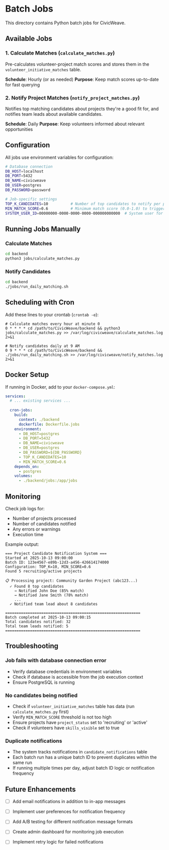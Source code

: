 # Batch Jobs

This directory contains Python batch jobs for CivicWeave.

## Available Jobs

### 1. Calculate Matches (`calculate_matches.py`)
Pre-calculates volunteer-project match scores and stores them in the `volunteer_initiative_matches` table.

**Schedule**: Hourly (or as needed)
**Purpose**: Keep match scores up-to-date for fast querying

### 2. Notify Project Matches (`notify_project_matches.py`)
Notifies top matching candidates about projects they're a good fit for, and notifies team leads about available candidates.

**Schedule**: Daily
**Purpose**: Keep volunteers informed about relevant opportunities

## Configuration

All jobs use environment variables for configuration:

```bash
# Database connection
DB_HOST=localhost
DB_PORT=5432
DB_NAME=civicweave
DB_USER=postgres
DB_PASSWORD=password

# Job-specific settings
TOP_K_CANDIDATES=10          # Number of top candidates to notify per project
MIN_MATCH_SCORE=0.6          # Minimum match score (0.0-1.0) to trigger notification
SYSTEM_USER_ID=00000000-0000-0000-0000-000000000000  # System user for automated messages
```

## Running Jobs Manually

### Calculate Matches
```bash
cd backend
python3 jobs/calculate_matches.py
```

### Notify Candidates
```bash
cd backend
./jobs/run_daily_matching.sh
```

## Scheduling with Cron

Add these lines to your crontab (`crontab -e`):

```cron
# Calculate matches every hour at minute 0
0 * * * * cd /path/to/CivicWeave/backend && python3 jobs/calculate_matches.py >> /var/log/civicweave/calculate_matches.log 2>&1

# Notify candidates daily at 9 AM
0 9 * * * cd /path/to/CivicWeave/backend && ./jobs/run_daily_matching.sh >> /var/log/civicweave/notify_matches.log 2>&1
```

## Docker Setup

If running in Docker, add to your `docker-compose.yml`:

```yaml
services:
  # ... existing services ...
  
  cron-jobs:
    build:
      context: ./backend
      dockerfile: Dockerfile.jobs
    environment:
      - DB_HOST=postgres
      - DB_PORT=5432
      - DB_NAME=civicweave
      - DB_USER=postgres
      - DB_PASSWORD=${DB_PASSWORD}
      - TOP_K_CANDIDATES=10
      - MIN_MATCH_SCORE=0.6
    depends_on:
      - postgres
    volumes:
      - ./backend/jobs:/app/jobs
```

## Monitoring

Check job logs for:
- Number of projects processed
- Number of candidates notified
- Any errors or warnings
- Execution time

Example output:
```
=== Project Candidate Notification System ===
Started at 2025-10-13 09:00:00
Batch ID: 123e4567-e89b-12d3-a456-426614174000
Configuration: TOP_K=10, MIN_SCORE=0.6
Found 5 recruiting/active projects

📋 Processing project: Community Garden Project (abc123...)
  ✓ Found 8 top candidates
    → Notified John Doe (85% match)
    → Notified Jane Smith (78% match)
    ...
  ✓ Notified team lead about 8 candidates

============================================================
Batch completed at 2025-10-13 09:00:15
Total candidates notified: 32
Total team leads notified: 5
============================================================
```

## Troubleshooting

### Job fails with database connection error
- Verify database credentials in environment variables
- Check if database is accessible from the job execution context
- Ensure PostgreSQL is running

### No candidates being notified
- Check if `volunteer_initiative_matches` table has data (run `calculate_matches.py` first)
- Verify `MIN_MATCH_SCORE` threshold is not too high
- Ensure projects have `project_status` set to 'recruiting' or 'active'
- Check if volunteers have `skills_visible` set to true

### Duplicate notifications
- The system tracks notifications in `candidate_notifications` table
- Each batch run has a unique batch ID to prevent duplicates within the same run
- If running multiple times per day, adjust batch ID logic or notification frequency

## Future Enhancements

- [ ] Add email notifications in addition to in-app messages
- [ ] Implement user preferences for notification frequency
- [ ] Add A/B testing for different notification message formats
- [ ] Create admin dashboard for monitoring job execution
- [ ] Implement retry logic for failed notifications




